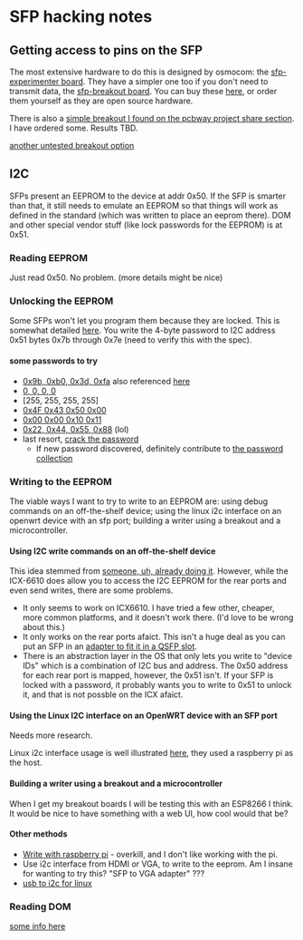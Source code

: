 # SFP hacking notes

## Getting access to pins on the SFP

The most extensive hardware to do this is designed by osmocom: the [sfp-experimenter board](https://osmocom.org/projects/misc-hardware/wiki/Sfp-experimenter). They have a simpler one too if you don't need to transmit data, the [sfp-breakout board](https://osmocom.org/projects/misc-hardware/wiki/Sfp-breakout). You can buy these [here](https://shop.sysmocom.de/SFP-experimenter-board-v2-kit/sfp-exp-v2-kit), or order them yourself as they are open source hardware.

There is also a [simple breakout I found on the pcbway project share section](https://www.pcbway.com/project/shareproject/SFP_module_board_a42cf104.html). I have ordered some. Results TBD.

[another untested breakout option](https://github.com/aewallin/SFP-Breakout-Board)

## I2C

SFPs present an EEPROM to the device at addr 0x50. If the SFP is smarter than that, it still needs to emulate an EEPROM so that things will work as defined in the standard (which was written to place an eeprom there). DOM and other special vendor stuff (like lock passwords for the EEPROM) is at 0x51.

### Reading EEPROM

Just read 0x50. No problem. (more details might be nice)

### Unlocking the EEPROM

Some SFPs won't let you program them because they are locked. This is somewhat detailed [here](https://github.com/palmtop/SFP-reprogrammer?tab=readme-ov-file). You write the 4-byte password to I2C address 0x51 bytes 0x7b through 0x7e (need to verify this with the spec).

#### some passwords to try
- [0x9b, 0xb0, 0x3d, 0xfa](https://github.com/palmtop/SFP-reprogrammer?tab=readme-ov-file) also referenced [here](https://www.youtube.com/watch?v=qJBkDj0Tl-o&t=18m2s)
- [0, 0, 0, 0](https://github.com/lukas2511/sfp-vercybern/blob/master/unlock.sh)
- [255, 255, 255, 255]
- [0x4F 0x43 0x50 0x00](https://forums.servethehome.com/index.php?threads/transceiver-password-collection.39458/)
- [0x00 0x00 0x10 0x11](https://forums.servethehome.com/index.php?threads/transceiver-password-collection.39458/)
- [0x22, 0x44, 0x55, 0x88](https://www.youtube.com/watch?v=tJ8LMR5zJxY) (lol)
- last resort, [crack the password](https://github.com/palmtop/SFP-reprogrammer?tab=readme-ov-file)
  - If new password discovered, definitely contribute to [the password collection](https://forums.servethehome.com/index.php?threads/transceiver-password-collection.39458/)

### Writing to the EEPROM

The viable ways I want to try to write to an EEPROM are: using debug commands on an off-the-shelf device; using the linux i2c interface on an openwrt device with an sfp port; building a writer using a breakout and a microcontroller.

#### Using I2C write commands on an off-the-shelf device

This idea stemmed from [someone, uh, already doing it](https://forums.servethehome.com/index.php?threads/brocade-icx-series-cheap-powerful-10gbe-40gbe-switching.21107/page-14#post-198322). However, while the ICX-6610 does allow you to access the I2C EEPROM for the rear ports and even send writes, there are some problems.

 - It only seems to work on ICX6610. I have tried a few other, cheaper, more common platforms, and it doesn't work there. (I'd love to be wrong about this.)
 - It only works on the rear ports afaict. This isn't a huge deal as you can put an SFP in an [adapter to fit it in a QSFP slot](https://www.fs.com/products/75320.html?now_cid=3428).
 - There is an abstraction layer in the OS that only lets you write to "device IDs" which is a combination of I2C bus and address. The 0x50 address for each rear port is mapped, however, the 0x51 isn't. If your SFP is locked with a password, it probably wants you to write to 0x51 to unlock it, and that is not possble on the ICX afaict.

 #### Using the Linux I2C interface on an OpenWRT device with an SFP port

 Needs more research.

 Linux i2c interface usage is well illustrated [here](https://eoinpk.blogspot.com/2014/05/raspberry-pi-and-programming-eeproms-on.html), they used a raspberry pi as the host.

 #### Building a writer using a breakout and a microcontroller

 When I get my breakout boards I will be testing this with an ESP8266 I think. It would be nice to have something with a web UI, how cool would that be?

#### Other methods
 - [Write with raspberry pi](https://hackaday.io/project/21725-pihat-sfp-encoder) - overkill, and I don't like working with the pi.
 - Use i2c interface from HDMI or VGA, to write to the eeprom. Am I insane for wanting to try this? "SFP to VGA adapter" ???
 - [usb to i2c for linux](https://github.com/daniel-thompson/i2c-star)

 ### Reading DOM
 [some info here](https://github.com/sonicepk/sfppi/blob/master/sfppi-vendor.c)
